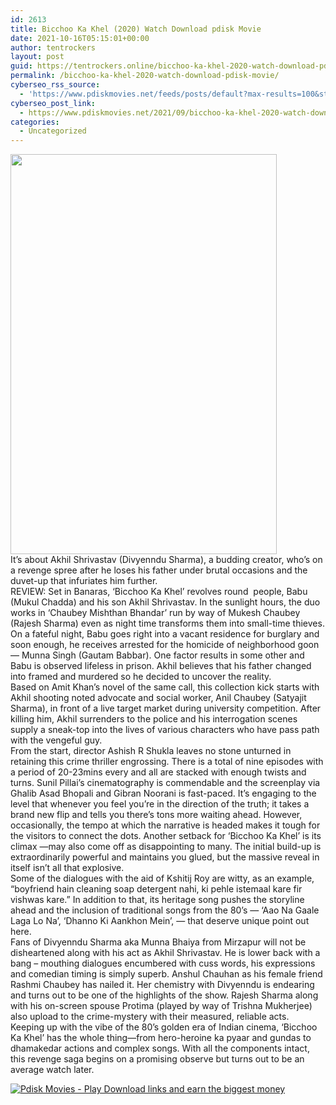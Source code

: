 ```yaml
---
id: 2613
title: Bicchoo Ka Khel (2020) Watch Download pdisk Movie
date: 2021-10-16T05:15:01+00:00
author: tentrockers
layout: post
guid: https://tentrockers.online/bicchoo-ka-khel-2020-watch-download-pdisk-movie/
permalink: /bicchoo-ka-khel-2020-watch-download-pdisk-movie/
cyberseo_rss_source:
  - 'https://www.pdiskmovies.net/feeds/posts/default?max-results=100&start-index=401'
cyberseo_post_link:
  - https://www.pdiskmovies.net/2021/09/bicchoo-ka-khel-2020-watch-download.html
categories:
  - Uncategorized
---
```

<div class="separator">
  <a href="https://1.bp.blogspot.com/-IXRgEQYhxQE/YUIsGvCNduI/AAAAAAAAAH8/zhIO5ntnr7MvwiV6yPya2-w3Sv6zv8BGwCLcBGAsYHQ/s945/bgb.webp" imageanchor="1"><img loading="lazy" border="0" data-original-height="945" data-original-width="630" height="640" src="https://1.bp.blogspot.com/-IXRgEQYhxQE/YUIsGvCNduI/AAAAAAAAAH8/zhIO5ntnr7MvwiV6yPya2-w3Sv6zv8BGwCLcBGAsYHQ/w426-h640/bgb.webp" width="426" /></a>
</div>



<div>
  <div>
    <span>It’s about Akhil Shrivastav (Divyenndu Sharma), a budding creator, who&#8217;s on a revenge spree after he loses his father under brutal occasions and the duvet-up that infuriates him further.</span>
  </div>
  
  <div>
    <span>REVIEW: Set in Banaras, ‘Bicchoo Ka Khel’ revolves round&nbsp; people, Babu (Mukul Chadda) and his son Akhil Shrivastav. In the sunlight hours, the duo works in ‘Chaubey Mishthan Bhandar’ run by way of Mukesh Chaubey (Rajesh Sharma) even as night time transforms them into small-time thieves. On a fateful night, Babu goes right into a vacant residence for burglary and soon enough, he receives arrested for the homicide of neighborhood goon — Munna Singh (Gautam Babbar). One factor results in some other and Babu is observed lifeless in prison. Akhil believes that his father changed into framed and murdered so he decided to uncover the reality.</span>
  </div>
  
  <div>
    <span>Based on Amit Khan’s novel of the same call, this collection kick starts with Akhil shooting noted advocate and social worker, Anil Chaubey (Satyajit Sharma), in front of a live target market during university competition. After killing him, Akhil surrenders to the police and his interrogation scenes supply a sneak-top into the lives of various characters who have pass path with the vengeful guy.</span>
  </div>
  
  <div>
    <span>From the start, director Ashish R Shukla leaves no stone unturned in retaining this crime thriller engrossing. There is a total of nine episodes with a period of 20-23mins every and all are stacked with enough twists and turns. Sunil Pillai’s cinematography is commendable and the screenplay via Ghalib Asad Bhopali and Gibran Noorani is fast-paced. It’s engaging to the level that whenever you feel you&#8217;re in the direction of the truth; it takes a brand new flip and tells you there’s tons more waiting ahead. However, occasionally, the tempo at which the narrative is headed makes it tough for the visitors to connect the dots. Another setback for ‘Bicchoo Ka Khel’ is its climax —may also come off as disappointing to many. The initial build-up is extraordinarily powerful and maintains you glued, but the massive reveal in itself isn’t all that explosive.</span>
  </div>
  
  <div>
    <span>Some of the dialogues with the aid of Kshitij Roy are witty, as an example, “boyfriend hain cleaning soap detergent nahi, ki pehle istemaal kare fir vishwas kare.” In addition to that, its heritage song pushes the storyline ahead and the inclusion of traditional songs from the 80’s — ‘Aao Na Gaale Laga Lo Na’, ‘Dhanno Ki Aankhon Mein’, — that deserve unique point out here.</span>
  </div>
  
  <div>
    <span>Fans of Divyenndu Sharma aka Munna Bhaiya from Mirzapur will not be disheartened along with his act as Akhil Shrivastav. He is lower back with a bang – mouthing dialogues encumbered with cuss words, his expressions and comedian timing is simply superb. Anshul Chauhan as his female friend Rashmi Chaubey has nailed it. Her chemistry with Divyenndu is endearing and turns out to be one of the highlights of the show. Rajesh Sharma along with his on-screen spouse Protima (played by way of Trishna Mukherjee) also upload to the crime-mystery with their measured, reliable acts.</span>
  </div>
  
  <div>
    <span>Keeping up with the vibe of the 80’s golden era of Indian cinema, ‘Bicchoo Ka Khel’ has the whole thing—from hero-heroine ka pyaar and gundas to dhamakedar actions and complex songs. With all the components intact, this revenge saga begins on a promising observe but turns out to be an average watch later.</span>
  </div>
</div>

[![](https://1.bp.blogspot.com/-KJZYdQTn3nw/YS8VdIdXMyI/AAAAAAAAaw4/BR8dsGkpxw0T8C_4G4ALfMA7cP79KN3kwCLcBGAsYHQ/w400-h58/play_download_buttuons-removebg-preview.png "Pdisk Movies - Play Download links and earn the biggest money")](https://kofilink.com/1/bnYya3pkMDA0MnNj?dn=1)
